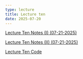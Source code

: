 ```yaml
---
type: lecture
title: Lecture ten
date: 2025-07-20
---
```


[Lecture Ten Notes (I) (07-21-2025)](https://github.com/wonjun-seo/cosmos/blob/master/static_files/presentations/lecture_ten/Neural_Nets_II.slides.html)

[Lecture Ten Notes (II) (07-21-2025)](https://github.com/wonjun-seo/cosmos/tree/master/static_files/presentations/lecture_ten/Transformer.pdf)

[Lecture Ten Code](https://github.com/wonjun-seo/cosmos/tree/master/static_files/presentations/lecture_ten/)
